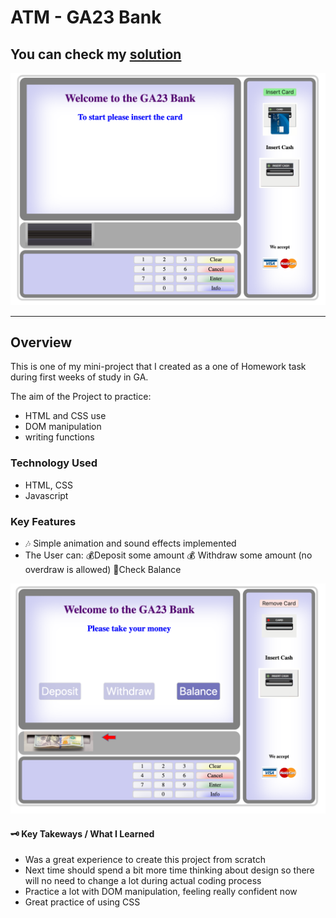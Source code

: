 # ATM - GA23 Bank

## You can check my [solution](https://katemat.github.io/ATM-GA23/)

![main page](/images/screenShot.png )

---
## Overview 

This is one of my mini-project that I created as a one of Homework task during first weeks of study in GA. 

The aim of the Project to practice:
- HTML and CSS use
- DOM manipulation
- writing functions


### Technology Used

- HTML, CSS
- Javascript


### Key Features

- 🎶 Simple animation and sound effects implemented
- The User can:
  💰Deposit some amount
  💰 Withdraw some amount (no overdraw is allowed)
  🤑Check Balance

![oprerstions window](/images/screenShot3.png )


#### 🗝 Key Takeways / What I Learned

- Was a great experience to create this project from scratch 
- Next time should spend a bit more time thinking about design so there will no need to change a lot during actual coding process
- Practice a lot with DOM manipulation, feeling really confident now
- Great practice of using CSS
